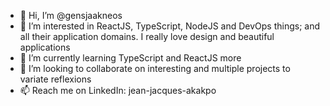 - 👋 Hi, I’m @gensjaakneos
- 👀 I’m interested in ReactJS, TypeScript, NodeJS and DevOps things; and all their application domains. I really love design and beautiful applications
- 🌱 I’m currently learning TypeScript and ReactJS more
- 💞️ I’m looking to collaborate on interesting and multiple projects to variate reflexions
- 📫 Reach me on LinkedIn: jean-jacques-akakpo

<!---
gensjaakneos/gensjaakneos is a ✨ special ✨ repository because its `README.md` (this file) appears on your GitHub profile.
You can click the Preview link to take a look at your changes.
--->
